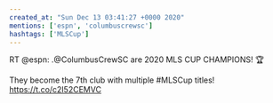 ```yaml
---
created_at: "Sun Dec 13 03:41:27 +0000 2020"
mentions: ['espn', 'columbuscrewsc']
hashtags: ['MLSCup']
---
```


RT @espn: .@ColumbusCrewSC are 2020 MLS CUP CHAMPIONS! 🏆

They become the 7th club with multiple #MLSCup titles! https://t.co/c2I52CEMVC
